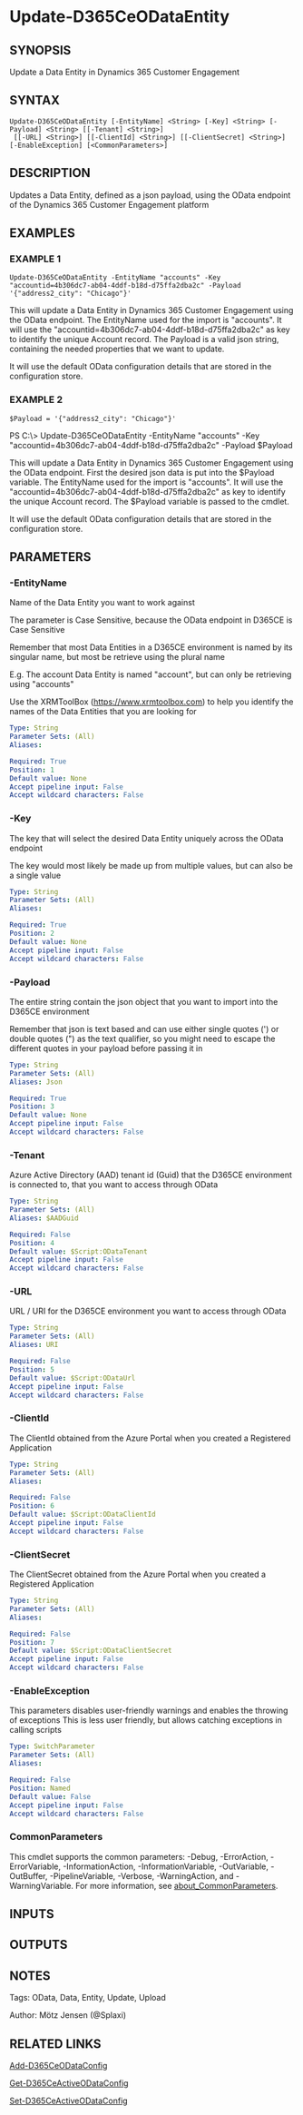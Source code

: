 ﻿---
external help file: d365ce.integrations-help.xml
Module Name: d365ce.integrations
online version:
schema: 2.0.0
---

# Update-D365CeODataEntity

## SYNOPSIS
Update a Data Entity in Dynamics 365 Customer Engagement

## SYNTAX

```
Update-D365CeODataEntity [-EntityName] <String> [-Key] <String> [-Payload] <String> [[-Tenant] <String>]
 [[-URL] <String>] [[-ClientId] <String>] [[-ClientSecret] <String>] [-EnableException] [<CommonParameters>]
```

## DESCRIPTION
Updates a Data Entity, defined as a json payload, using the OData endpoint of the Dynamics 365 Customer Engagement platform

## EXAMPLES

### EXAMPLE 1
```
Update-D365CeODataEntity -EntityName "accounts" -Key "accountid=4b306dc7-ab04-4ddf-b18d-d75ffa2dba2c" -Payload '{"address2_city": "Chicago"}'
```

This will update a Data Entity in Dynamics 365 Customer Engagement using the OData endpoint.
The EntityName used for the import is "accounts".
It will use the "accountid=4b306dc7-ab04-4ddf-b18d-d75ffa2dba2c" as key to identify the unique Account record.
The Payload is a valid json string, containing the needed properties that we want to update.

It will use the default OData configuration details that are stored in the configuration store.

### EXAMPLE 2
```
$Payload = '{"address2_city": "Chicago"}'
```

PS C:\\\> Update-D365CeODataEntity -EntityName "accounts" -Key "accountid=4b306dc7-ab04-4ddf-b18d-d75ffa2dba2c" -Payload $Payload

This will update a Data Entity in Dynamics 365 Customer Engagement using the OData endpoint.
First the desired json data is put into the $Payload variable.
The EntityName used for the import is "accounts".
It will use the "accountid=4b306dc7-ab04-4ddf-b18d-d75ffa2dba2c" as key to identify the unique Account record.
The $Payload variable is passed to the cmdlet.

It will use the default OData configuration details that are stored in the configuration store.

## PARAMETERS

### -EntityName
Name of the Data Entity you want to work against

The parameter is Case Sensitive, because the OData endpoint in D365CE is Case Sensitive

Remember that most Data Entities in a D365CE environment is named by its singular name, but most be retrieve using the plural name

E.g.
The account Data Entity is named "account", but can only be retrieving using "accounts"

Use the XRMToolBox (https://www.xrmtoolbox.com) to help you identify the names of the Data Entities that you are looking for

```yaml
Type: String
Parameter Sets: (All)
Aliases:

Required: True
Position: 1
Default value: None
Accept pipeline input: False
Accept wildcard characters: False
```

### -Key
The key that will select the desired Data Entity uniquely across the OData endpoint

The key would most likely be made up from multiple values, but can also be a single value

```yaml
Type: String
Parameter Sets: (All)
Aliases:

Required: True
Position: 2
Default value: None
Accept pipeline input: False
Accept wildcard characters: False
```

### -Payload
The entire string contain the json object that you want to import into the D365CE environment

Remember that json is text based and can use either single quotes (') or double quotes (") as the text qualifier, so you might need to escape the different quotes in your payload before passing it in

```yaml
Type: String
Parameter Sets: (All)
Aliases: Json

Required: True
Position: 3
Default value: None
Accept pipeline input: False
Accept wildcard characters: False
```

### -Tenant
Azure Active Directory (AAD) tenant id (Guid) that the D365CE environment is connected to, that you want to access through OData

```yaml
Type: String
Parameter Sets: (All)
Aliases: $AADGuid

Required: False
Position: 4
Default value: $Script:ODataTenant
Accept pipeline input: False
Accept wildcard characters: False
```

### -URL
URL / URI for the D365CE environment you want to access through OData

```yaml
Type: String
Parameter Sets: (All)
Aliases: URI

Required: False
Position: 5
Default value: $Script:ODataUrl
Accept pipeline input: False
Accept wildcard characters: False
```

### -ClientId
The ClientId obtained from the Azure Portal when you created a Registered Application

```yaml
Type: String
Parameter Sets: (All)
Aliases:

Required: False
Position: 6
Default value: $Script:ODataClientId
Accept pipeline input: False
Accept wildcard characters: False
```

### -ClientSecret
The ClientSecret obtained from the Azure Portal when you created a Registered Application

```yaml
Type: String
Parameter Sets: (All)
Aliases:

Required: False
Position: 7
Default value: $Script:ODataClientSecret
Accept pipeline input: False
Accept wildcard characters: False
```

### -EnableException
This parameters disables user-friendly warnings and enables the throwing of exceptions
This is less user friendly, but allows catching exceptions in calling scripts

```yaml
Type: SwitchParameter
Parameter Sets: (All)
Aliases:

Required: False
Position: Named
Default value: False
Accept pipeline input: False
Accept wildcard characters: False
```

### CommonParameters
This cmdlet supports the common parameters: -Debug, -ErrorAction, -ErrorVariable, -InformationAction, -InformationVariable, -OutVariable, -OutBuffer, -PipelineVariable, -Verbose, -WarningAction, and -WarningVariable. For more information, see [about_CommonParameters](http://go.microsoft.com/fwlink/?LinkID=113216).

## INPUTS

## OUTPUTS

## NOTES
Tags: OData, Data, Entity, Update, Upload

Author: Mötz Jensen (@Splaxi)

## RELATED LINKS

[Add-D365CeODataConfig]()

[Get-D365CeActiveODataConfig]()

[Set-D365CeActiveODataConfig]()

